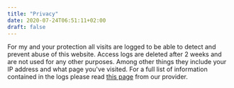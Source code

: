 ```yaml
---
title: "Privacy"
date: 2020-07-24T06:51:11+02:00
draft: false
---
```


For my and your protection all visits are logged to be able to detect and prevent abuse of this website. Access logs are deleted after 2 weeks and are not used for any other purposes. Among other things they include your IP address and what page you've visited. For a full list of information contained in the logs please read [this page](https://docs.aws.amazon.com/AmazonCloudFront/latest/DeveloperGuide/AccessLogs.html#BasicDistributionFileFormat) from our provider.
